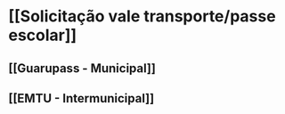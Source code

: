 # [[Solicitação vale transporte/passe escolar]]
## [[Guarupass - Municipal]]

## [[EMTU - Intermunicipal]]
